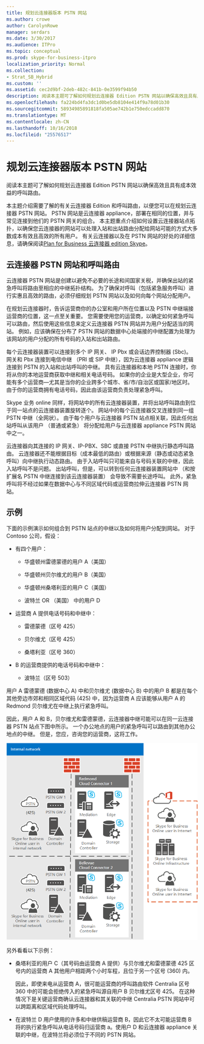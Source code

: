 ```yaml
---
title: 规划云连接器版本 PSTN 网站
ms.author: crowe
author: CarolynRowe
manager: serdars
ms.date: 3/30/2017
ms.audience: ITPro
ms.topic: conceptual
ms.prod: skype-for-business-itpro
localization_priority: Normal
ms.collection:
- Strat_SB_Hybrid
ms.custom: ''
ms.assetid: cec2d9bf-2deb-482c-841b-0e3599f94b50
description: 阅读本主题可了解如何规划云连接器 Edition PSTN 网站以确保高效且具有成本效益的呼叫路由。
ms.openlocfilehash: fa224bd4fa3dc1d0be5db8104e414f9a78d01b30
ms.sourcegitcommit: 58934985891818fa505ae742b1e750edccadd870
ms.translationtype: MT
ms.contentlocale: zh-CN
ms.lasthandoff: 10/16/2018
ms.locfileid: "25576517"
---
```

# <a name="plan-for-cloud-connector-edition-pstn-sites"></a>规划云连接器版本 PSTN 网站
 
阅读本主题可了解如何规划云连接器 Edition PSTN 网站以确保高效且具有成本效益的呼叫路由。
  
本主题介绍需要了解的有关云连接器 Edition 和呼叫路由，以便您可以在规划云连接器 PSTN 网站。 PSTN 网站是云连接器 appliance，部署在相同的位置，并与常见连接到他们的 PSTN 网关的组合。 本主题重点介绍如何设置云连接器站点拓扑，以确保您云连接器的网站可以处理入站和出站路由分配给网站可能的方式大多数成本有效且高效的所有用户。 有关云连接器以及在 PSTN 网站的好处的详细信息，请确保阅读[Plan for Business 云连接器 edition Skype](plan-skype-for-business-cloud-connector-edition.md)。 
  
## <a name="cloud-connector-pstn-sites-and-call-routing"></a>云连接器 PSTN 网站和呼叫路由

云连接器 PSTN 网站是创建以避免不必要的长途和间国家关税，并确保出站的紧急呼叫将路由至相应的中继拓扑结构。 为了确保对呼叫（包括紧急服务呼叫）进行实惠且高效的路由，必须仔细规划 PSTN 网站以及如何向每个网站分配用户。 
  
在规划云连接器时，告诉运营商你的办公室和用户所在位置以及 PSTN 中继端接运营商的位置，这一点至关重要。 您需要使用您的运营商，以确定如何紧急呼叫可以路由，然后使用这些信息来定义云连接器 PSTN 网站并为用户分配适当的网站。 例如，应该确保在分布了 PSTN 网站的数据中心处端接的中继配置为处理为该网站的用户分配的所有号码的入站和出站路由。 
  
每个云连接器装置可以连接到多个 IP 网关、 IP Pbx 或会话边界控制器 (Sbc)。 网关和 Pbx 连接到电信中继 （PRI 或 SIP 中继），因为云连接器 appliance 逻辑连接到 PSTN 的入站和出站呼叫的中继。 具有云连接器和本地 PSTN 连接时，你将从你的本地运营商获取中继和相关电话号码。 如果你的企业是大型企业，你可能有多个运营商—尤其是当你的企业跨多个城市、省/市/自治区或国家/地区时。 由于你的运营商拥有电话号码，因此由该运营商负责处理紧急呼叫。
  
Skype 业务 online 同样，将网站中的所有云连接器装置，并将出站呼叫路由到位于同一站点的云连接器装置旋转逐个。 网站中的每个云连接器交叉连接到同一组 PSTN 中继（全网状）。 由于每个用户与云连接器 PSTN 站点相关联，因此任何出站呼叫从该用户 （普通或紧急） 将分配给用户与云连接器 appliance PSTN 网站中之一。 
  
云连接器向其连接的 IP 网关、IP-PBX、SBC 或直接 PSTN 中继执行静态呼叫路由。 云连接器还不能根据目标（成本最低的路由）或根据来源（静态或动态紧急呼叫）向中继执行动态路由。 由于入站呼叫只可能来自与号码关联的中继，因此入站呼叫不是问题。 出站呼叫，但是，可以转到任何云连接器装置网站中 （和按扩展名 PSTN 中继连接到该云连接器装置） 会导致不需要长途呼叫。 此外，紧急呼叫将不经过如果在数据中心与不同区域代码或运营商拉伸云连接器 PSTN 网站。
  
## <a name="an-example"></a>示例

下面的示例演示如何组合到 PSTN 站点的中继以及如何将用户分配到网站。 对于 Contoso 公司，假设：
  
- 有四个用户： 
    
  - 华盛顿州雷德蒙德的用户 A（美国）
    
  - 华盛顿州贝尔维尤的用户 B（美国）
    
  - 华盛顿州桑塔利亚的用户 C（美国）
    
  - 波特兰 OR （美国） 中的用户 D
    
- 运营商 A 提供电话号码和中继中：
    
  - 雷德蒙德（区号 425）
    
  - 贝尔维尤（区号 425）
    
  - 桑塔利亚（区号 360）
    
- B 的运营商提供的电话号码和中继中：
    
  -  波特兰（区号 503）
    
用户 A 雷德蒙德 (数据中心 A) 中和贝尔维尤 (数据中心 B) 中的用户 B 都是在每个其他旁边市郊和相同区域代码 (425) 中，因为运营商 A 应该能够从用户 A 的 Redmond 贝尔维尤在中继上执行紧急呼叫。 
  
因此，用户 A 和 B，贝尔维尤和雷德蒙德，云连接器中继可能可以在同一云连接器 PSTN 站点下图中所示。 一个办公地点的用户的紧急呼叫可以路由到其他办公地点的中继。 但是，您应，咨询您的运营商，这将工作。
  
![支持的 SFB 与 MA 拓扑，仅限本地部署。](../../media/2659caa7-9c18-4d4f-9c7a-61d0e6a07dc3.png)
  
另外看看以下示例：
  
- 桑塔利亚的用户 C（其号码由运营商 A 提供）与贝尔维尤和雷德蒙德 425 区号内的运营商 A 其他用户相距两个小时车程，且位于另一个区号 (360) 内。 
    
    因此，即使来电从运营商 A，很可能运营商的呼叫路由软件 Centralia 区号 360 中的可能会拒绝传入的紧急呼叫源自用户 B 贝尔维尤区号 425。 在这种情况下是关键运营商确认云连接器和其关联的中继 Centralia PSTN 网站中可以跨距离和区域代码处理呼叫。
    
- 在波特兰 D 用户使用的许多和中继供稿运营商 B，因此它不太可能运营商 B 将的执行紧急呼叫从电话号码归运营商 a。使用户 D 和云连接器 appliance 关联的中继，在波特兰将必须位于不同的 PSTN 网站。
    

